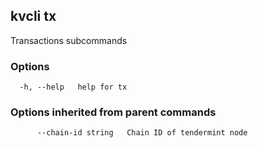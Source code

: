 <!--
title: tx
order: 0
-->
## kvcli tx

Transactions subcommands

### Options

```
  -h, --help   help for tx
```

### Options inherited from parent commands

```
      --chain-id string   Chain ID of tendermint node
```

